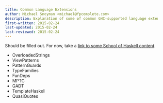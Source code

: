 ```yaml
---
title: Common Language Extensions
author: Michael Snoyman <michael@fpcomplete.com>
description: Explanation of some of common GHC-supported language extensions
first-written: 2015-02-24
last-updated: 2015-02-24
last-reviewed: 2015-02-24
---
```


Should be filled out. For now, take a [link to some School of Haskell
content](https://www.fpcomplete.com/school/to-infinity-and-beyond/pick-of-the-week/guide-to-ghc-extensions).

* OverloadedStrings
* ViewPatterns
* PatternGuards
* TypeFamilies
* FunDeps
* MPTC
* GADT
* TemplateHaskell
* QuasiQuotes
